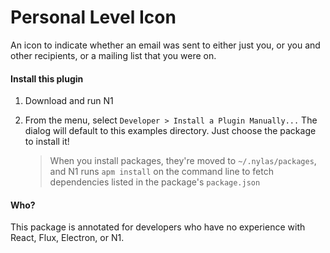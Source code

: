# Personal Level Icon

An icon to indicate whether an email was sent to either just you, or you and other recipients, or a mailing list that you were on.

#### Install this plugin

1. Download and run N1

2. From the menu, select `Developer > Install a Plugin Manually...`
   The dialog will default to this examples directory. Just choose the
   package to install it!

   > When you install packages, they're moved to `~/.nylas/packages`,
   > and N1 runs `apm install` on the command line to fetch dependencies
   > listed in the package's `package.json`

#### Who?

This package is annotated for developers who have no experience with React, Flux, Electron, or N1.
